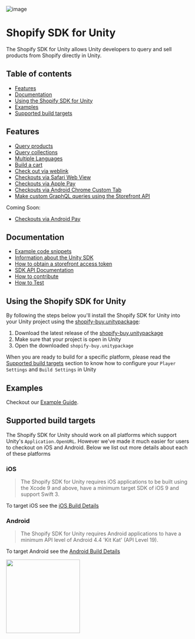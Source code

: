 ![image](https://user-images.githubusercontent.com/12721181/29127322-c0acb984-7cee-11e7-97bd-e55f72af29aa.png)

# Shopify SDK for Unity

The Shopify SDK for Unity allows Unity developers to query and sell products from Shopify directly in Unity.

## Table of contents

- [Features](#features)
- [Documentation](#documentation)
- [Using the Shopify SDK for Unity](#using-the-shopify-sdk-for-unity)
- [Examples](EXAMPLES.md)
- [Supported build targets](#supported-build-targets)

## Features

- [Query products](EXAMPLES.md#query-products)
- [Query collections](EXAMPLES.md#query-collections)
- [Multiple Languages](EXAMPLES.md#supporting-multiple-languages)
- [Build a cart](EXAMPLES.md#build-a-cart)
- [Check out via weblink](EXAMPLES.md#checkout-with-a-checkout-link)
- [Checkouts via Safari Web View](EXAMPLES.md#checkout-with-a-web-view)
- [Checkouts via Apple Pay](EXAMPLES.md#checkout-with-native-pay-apple-pay--android-pay)
- [Checkouts via Android Chrome Custom Tab](EXAMPLES.md#checkout-with-a-web-view)
- [Make custom GraphQL queries using the Storefront API](EXAMPLES.md#custom-queries)

Coming Soon:

- [Checkouts via Android Pay](EXAMPLES.md#checkout-with-native-pay-apple-pay--android-pay)

## Documentation

- [Example code snippets](EXAMPLES.md)
- [Information about the Unity SDK](https://help.shopify.com/api/sdks/custom-storefront/unity-buy-sdk)
- [How to obtain a storefront access token](https://help.shopify.com/api/storefront-api/getting-started#obtaining-a-storefront-access-token)
- [SDK API Documentation](https://shopify.github.io/unity-buy-sdk/)
- [How to contribute](CONTRIBUTING.md)
- [How to Test](TESTING.md)

## Using the Shopify SDK for Unity

By following the steps below you'll install the Shopify SDK for Unity into your Unity project using the [shopify-buy.unitypackage](https://github.com/Shopify/unity-buy-sdk/raw/master/shopify-buy.unitypackage):

1. Download the latest release of the [shopify-buy.unitypackage](https://github.com/Shopify/unity-buy-sdk/releases/latest)
2. Make sure that your project is open in Unity
3. Open the downloaded `shopify-buy.unitypackage`

When you are ready to build for a specific platform, please read the [Supported build targets](#supported-build-targets) section to know how to configure your `Player Settings` and `Build Settings` in Unity

## Examples
Checkout our [Example Guide](EXAMPLES.md).

## Supported build targets

The Shopify SDK for Unity should work on all platforms which support Unity's `Application.OpenURL`. However we've made it much easier for users to checkout on iOS and Android. Below we list out more details about each of these platforms

### iOS

> The Shopify SDK for Unity requires iOS applications to be built using the Xcode 9 and above, have a minimum target SDK of iOS 9 and support Swift 3.

To target iOS see the [iOS Build Details](BUILDDETAILS.md#ios)

### Android

> The Shopify SDK for Unity requires Android applications to have a minimum API level of Android 4.4 'Kit Kat' (API Level 19).

To target Android see the [Android Build Details](BUILDDETAILS.md#android)

<img src="https://cdn.shopify.com/shopify-marketing_assets/builds/19.0.0/shopify-full-color-black.svg" width="200" />
